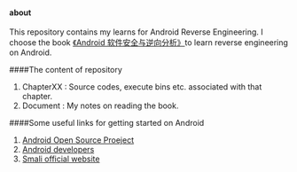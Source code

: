 #### about
This repository contains my learns for Android Reverse Engineering.
I choose the book [《Android 软件安全与逆向分析》](http://www.ituring.com.cn/book/1131)to learn reverse engineering on Android. 

####The content of repository
1. ChapterXX : Source codes, execute bins etc. associated with that chapter.
2. Document : My notes on reading the book.

####Some useful links for getting started on Android
1. [Android Open Source Proeject](http://source.android.com/index.html)
2. [Android developers](http://developer.android.com/index.html)
3. [Smali official website](https://code.google.com/p/smali/)
